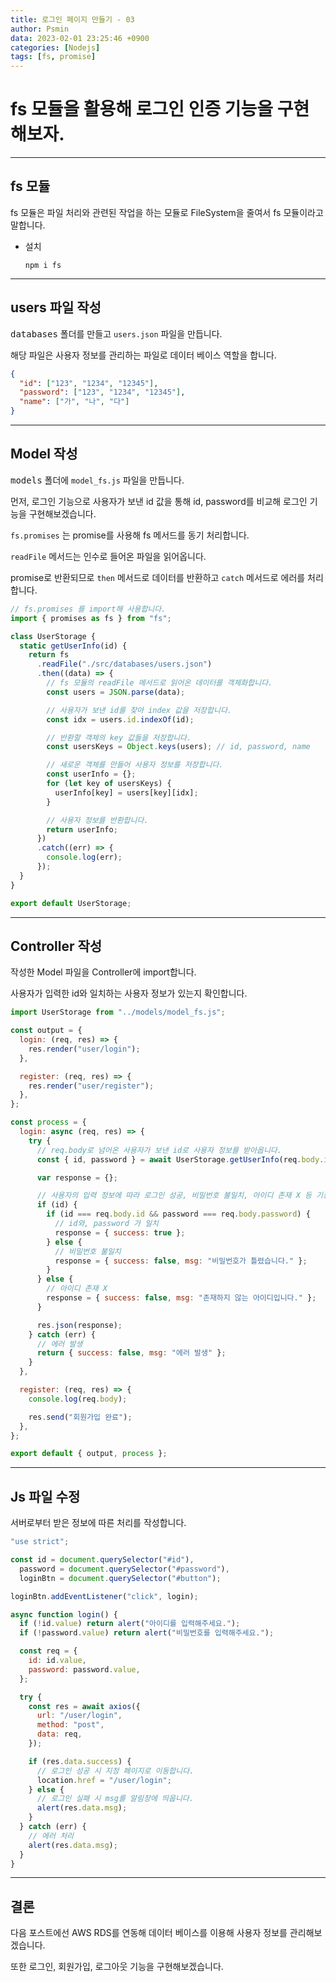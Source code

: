 ```yaml
---
title: 로그인 페이지 만들기 - 03
author: Psmin
data: 2023-02-01 23:25:46 +0900
categories: [Nodejs]
tags: [fs, promise]
---
```


# fs 모듈을 활용해 로그인 인증 기능을 구현해보자.

---

## fs 모듈

fs 모듈은 파일 처리와 관련된 작업을 하는 모듈로 FileSystem을 줄여서 fs 모듈이라고 말합니다.

- 설치
  ```console
  npm i fs
  ```

---

## users 파일 작성

<kbd>databases</kbd> 폴더를 만들고 `users.json` 파일을 만듭니다.

해당 파일은 사용자 정보를 관리하는 파일로 데이터 베이스 역할을 합니다.

```json
{
  "id": ["123", "1234", "12345"],
  "password": ["123", "1234", "12345"],
  "name": ["가", "나", "다"]
}
```

---

## Model 작성

<kbd>models</kbd> 폴더에 `model_fs.js` 파일을 만듭니다.

먼저, 로그인 기능으로 사용자가 보낸 id 값을 통해 id, password를 비교해 로그인 기능을 구현해보겠습니다.

`fs.promises` 는 promise를 사용해 fs 메서드를 동기 처리합니다.

`readFile` 메서드는 인수로 들어온 파일을 읽어옵니다.

promise로 반환되므로 `then` 메서드로 데이터를 반환하고 `catch` 메서드로 에러를 처리합니다.

```js
// fs.promises 를 import해 사용합니다.
import { promises as fs } from "fs";

class UserStorage {
  static getUserInfo(id) {
    return fs
      .readFile("./src/databases/users.json")
      .then((data) => {
        // fs 모듈의 readFile 메서드로 읽어온 데이터를 객체화합니다.
        const users = JSON.parse(data);

        // 사용자가 보낸 id를 찾아 index 값을 저장합니다.
        const idx = users.id.indexOf(id);

        // 반환할 객체의 key 값들을 저장합니다.
        const usersKeys = Object.keys(users); // id, password, name

        // 새로운 객체를 만들어 사용자 정보를 저장합니다.
        const userInfo = {};
        for (let key of usersKeys) {
          userInfo[key] = users[key][idx];
        }

        // 사용자 정보를 반환합니다.
        return userInfo;
      })
      .catch((err) => {
        console.log(err);
      });
  }
}

export default UserStorage;
```

---

## Controller 작성

작성한 Model 파일을 Controller에 import합니다.

사용자가 입력한 id와 일치하는 사용자 정보가 있는지 확인합니다.

```js
import UserStorage from "../models/model_fs.js";

const output = {
  login: (req, res) => {
    res.render("user/login");
  },

  register: (req, res) => {
    res.render("user/register");
  },
};

const process = {
  login: async (req, res) => {
    try {
      // req.body로 넘어온 사용자가 보낸 id로 사용자 정보를 받아옵니다.
      const { id, password } = await UserStorage.getUserInfo(req.body.id);

      var response = {};

      // 사용자의 입력 정보에 따라 로그인 성공, 비밀번호 불일치, 아이디 존재 X 등 기능을 처리하겠습니다.
      if (id) {
        if (id === req.body.id && password === req.body.password) {
          // id와, password 가 일치
          response = { success: true };
        } else {
          // 비밀번호 불일치
          response = { success: false, msg: "비밀번호가 틀렸습니다." };
        }
      } else {
        // 아이디 존재 X
        response = { success: false, msg: "존재하지 않는 아이디입니다." };
      }

      res.json(response);
    } catch (err) {
      // 에러 발생
      return { success: false, msg: "에러 발생" };
    }
  },

  register: (req, res) => {
    console.log(req.body);

    res.send("회원가입 완료");
  },
};

export default { output, process };
```

---

## Js 파일 수정

서버로부터 받은 정보에 따른 처리를 작성합니다.

```js
"use strict";

const id = document.querySelector("#id"),
  password = document.querySelector("#password"),
  loginBtn = document.querySelector("#button");

loginBtn.addEventListener("click", login);

async function login() {
  if (!id.value) return alert("아이디를 입력해주세요.");
  if (!password.value) return alert("비밀번호를 입력해주세요.");

  const req = {
    id: id.value,
    password: password.value,
  };

  try {
    const res = await axios({
      url: "/user/login",
      method: "post",
      data: req,
    });

    if (res.data.success) {
      // 로그인 성공 시 지정 페이지로 이동합니다.
      location.href = "/user/login";
    } else {
      // 로그인 실패 시 msg를 알림창에 띄웁니다.
      alert(res.data.msg);
    }
  } catch (err) {
    // 에러 처리
    alert(res.data.msg);
  }
}
```

---

## 결론

다음 포스트에선 AWS RDS를 연동해 데이터 베이스를 이용해 사용자 정보를 관리해보겠습니다.

또한 로그인, 회원가입, 로그아웃 기능을 구현해보겠습니다.

